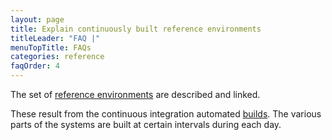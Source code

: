 ```yaml
---
layout: page
title: Explain continuously built reference environments
titleLeader: "FAQ |"
menuTopTitle: FAQs
categories: reference
faqOrder: 4
---
```


The set of [reference environments](/guides/automation/#reference-environments) are described and linked.

These result from the continuous integration automated [builds](/guides/automation/#software-build-pipeline).
The various parts of the systems are built at certain intervals during each day.

